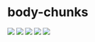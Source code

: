 
# body-chunks

[![][ci badge]][ci] [![][coverage badge]][coveralls] [![][npm badge]][npm] [![][size badge]][size] [![][license badge]][license]

[npm badge]: https://img.shields.io/npm/v/body-chunks?color=red&style=flat-square
[npm]: https://www.npmjs.com/package/body-chunks
[size badge]: https://flat.badgen.net/packagephobia/install/body-chunks@latest
[size]: https://packagephobia.now.sh/result?p=body-chunks%40latest
[ci badge]: https://img.shields.io/github/workflow/status/vjrasane/body-chunks/CI?style=flat-square
[ci]: https://github.com/vjrasane/body-chunks/actions?query=workflow%3ACI
[coverage badge]: https://img.shields.io/coveralls/github/vjrasane/body-chunks?style=flat-square
[coveralls]: https://coveralls.io/github/vjrasane/body-chunks
[license badge]: https://img.shields.io/github/license/vjrasane/body-chunks?color=blue&style=flat-square
[license]: https://opensource.org/licenses/Apache-2.0

